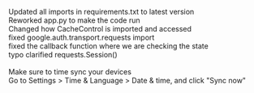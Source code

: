 Updated all imports in requirements.txt to latest version \
Reworked app.py to make the code run \
Changed how CacheControl is imported and accessed  \
fixed google.auth.transport.requests import \
fixed the callback function where we are checking the state \
typo clarified requests.Session() \
\
Make sure to time sync your devices \
Go to Settings > Time & Language > Date & time, and click "Sync now" 
